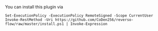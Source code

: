 You can install this plugin via

    Set-ExecutionPolicy -ExecutionPolicy RemoteSigned -Scope CurrentUser
    Invoke-RestMethod -Uri https://github.com/CoDen256/reverso-flow/raw/master/install.ps1 | Invoke-Expression
